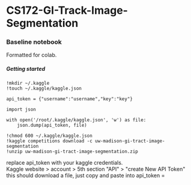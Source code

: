 # CS172-GI-Track-Image-Segmentation


### Baseline notebook
Formatted for colab. 

##### Getting started
```
!mkdir ~/.kaggle
!touch ~/.kaggle/kaggle.json

api_token = {"username":"username","key":"key"}

import json

with open('/root/.kaggle/kaggle.json', 'w') as file:
    json.dump(api_token, file)

!chmod 600 ~/.kaggle/kaggle.json
!kaggle competitions download -c uw-madison-gi-tract-image-segmentation
!unzip uw-madison-gi-tract-image-segmentation.zip
```
replace api_token with your kaggle credentials.  
  Kaggle website > account > 5th section "API" > "create New API Token"  
    this should download a file, just copy and paste into api_token =   
